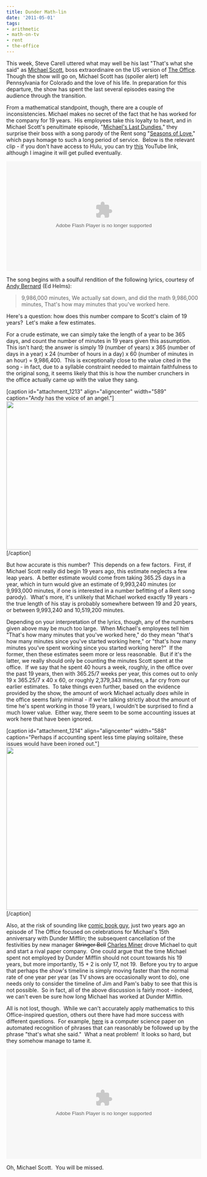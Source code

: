 ```yaml
---
title: Dunder Math-lin
date: '2011-05-01'
tags:
- arithmetic
- math-on-tv
- rent
- the-office
---
```


This week, Steve Carell uttered what may well be his last "That's what she said" as <a href="http://en.wikipedia.org/wiki/Michael_Scott_%28The_Office%29">Michael Scott</a>, boss extraordinaire on the US version of <a href="http://en.wikipedia.org/wiki/The_Office_%28U.S._TV_series%29">The Office</a>.  Though the show will go on, Michael Scott has (spoiler alert) left Pennsylvania for Colorado and the love of his life.  In preparation for this departure, the show has spent the last several episodes easing the audience through the transition.

From a mathematical standpoint, though, there are a couple of inconsistencies. Michael makes no secret of the fact that he has worked for the company for 19 years.  His employees take this loyalty to heart, and in Michael Scott's penultimate episode, "<a href="http://en.wikipedia.org/wiki/Michael%27s_Last_Dundies">Michael's Last Dundies</a>," they surprise their boss with a song parody of the Rent song "<a href="http://en.wikipedia.org/wiki/Seasons_of_Love">Seasons of Love</a>," which pays homage to such a long period of service.  Below is the relevant clip - if you don't have access to Hulu, you can try <a href="http://www.youtube.com/watch?v=0Musok8lLJ4">this</a> YouTube link, although I imagine it will get pulled eventually.
<p style="text-align: center;"><object width="512" height="288"><param name="movie" value="http://www.hulu.com/embed/NUuleX3ZbAds60KiiPMZMQ" /><param name="allowFullScreen" value="true" /><embed type="application/x-shockwave-flash" width="512" height="288" src="http://www.hulu.com/embed/NUuleX3ZbAds60KiiPMZMQ" allowfullscreen="true"></embed></object></p>
The song begins with a soulful rendition of the following lyrics, courtesy of <a href="http://en.wikipedia.org/wiki/Andy_Bernard">Andy Bernard</a> (Ed Helms):
<blockquote>9,986,000 minutes,
We actually sat down, and did the math
9,986,000 minutes,
That's how may minutes that you've worked here.</blockquote>
Here's a question: how does this number compare to Scott's claim of 19 years?  Let's make a few estimates.

For a crude estimate, we can simply take the length of a year to be 365 days, and count the number of minutes in 19 years given this assumption.  This isn't hard; the answer is simply 19 (number of years) x 365 (number of days in a year) x 24 (number of hours in a day) x 60 (number of minutes in an hour) = 9,986,400.  This is exceptionally close to the value cited in the song - in fact, due to a syllable constraint needed to maintain faithfulness to the original song, it seems likely that this is how the number crunchers in the office actually came up with the value they sang.

[caption id="attachment_1213" align="aligncenter" width="589" caption="Andy has the voice of an angel."]<a href="http://www.nbc.com/The_Office/photos/andy/4025#item=91774"><img class="size-full wp-image-1213" title="andy" src="http://www.mathgoespop.com/wp-content/uploads/2011/04/andy.png" alt="" width="589" height="390" /></a>[/caption]

But how accurate is this number?  This depends on a few factors.  First, if Michael Scott really did begin 19 years ago, this estimate neglects a few leap years.  A better estimate would come from taking 365.25 days in a year, which in turn would give an estimate of 9,993,240 minutes (or 9,993,000 minutes, if one is interested in a number befitting of a Rent song parody).  What's more, it's unlikely that Michael worked exactly 19 years - the true length of his stay is probably somewhere between 19 and 20 years, or between 9,993,240 and 10,519,200 minutes.

Depending on your interpretation of the lyrics, though, any of the numbers given above may be much too large.  When Michael's employees tell him "That's how many minutes that you've worked here," do they mean "that's how many minutes since you've started working here," or "that's how many minutes you've spent working since you started working here?"  If the former, then these estimates seem more or less reasonable.  But if it's the latter, we really should only be counting the minutes Scott spent at the office.  If we say that he spent 40 hours a week, roughly, in the office over the past 19 years, then with 365.25/7 weeks per year, this comes out to only 19 x 365.25/7 x 40 x 60, or roughly 2,379,343 minutes, a far cry from our earlier estimates.  To take things even further, based on the evidence provided by the show, the amount of work Michael actually <em>does</em> while in the office seems fairly minimal - if we're talking strictly about the amount of time he's spent working in those 19 years, I wouldn't be surprised to find a much lower value.  Either way, there seem to be some accounting issues at work here that have been ignored.

[caption id="attachment_1214" align="aligncenter" width="588" caption="Perhaps if accounting spent less time playing solitaire, these issues would have been ironed out."]<a href="http://www.nbc.com/The_Office/photos/photos/423#item=8418"><img class="size-full wp-image-1214" title="accounting" src="http://www.mathgoespop.com/wp-content/uploads/2011/04/accounting.png" alt="" width="588" height="429" /></a>[/caption]

Also, at the risk of sounding like <a href="http://en.wikipedia.org/wiki/Comic_Book_Guy">comic book guy</a>, just two years ago an episode of The Office focused on celebrations for Michael's 15th anniversary with Dunder Mifflin; the subsequent cancellation of the festivities by new manager <del>Stringer Bell</del> <a href="http://en.wikipedia.org/wiki/Charles_Miner_%28The_Office%29">Charles Miner</a> drove Michael to quit and start a rival paper company.  One could argue that the time Michael spent not employed by Dunder Mifflin should not count towards his 19 years, but more importantly, 15 + 2 is only 17, not 19.  Before you try to argue that perhaps the show's timeline is simply moving faster than the normal rate of one year per year (as TV shows are occasionally wont to do), one needs only to consider the timeline of Jim and Pam's baby to see that this is not possible.  So in fact, all of the above discussion is fairly moot - indeed, we can't even be sure how long Michael has worked at Dunder Mifflin.

All is not lost, though.  While we can't accurately apply mathematics to this Office-inspired question, others out there have had more success with different questions.  For example, <a href="http://www.cs.washington.edu/homes/brun/pubs/pubs/Kiddon11.pdf">here</a> is a computer science paper on automated recognition of phrases that can reasonably be followed up by the phrase "that's what she said."  What a neat problem!  It looks so hard, but they somehow manage to tame it.
<p style="text-align: center;"><object width="512" height="288"><param name="movie" value="http://www.hulu.com/embed/tLIIEwpoG485DCwy469A9A" /><param name="allowFullScreen" value="true" /><embed type="application/x-shockwave-flash" width="512" height="288" src="http://www.hulu.com/embed/tLIIEwpoG485DCwy469A9A" allowfullscreen="true"></embed></object></p>
Oh, Michael Scott.  You will be missed.

